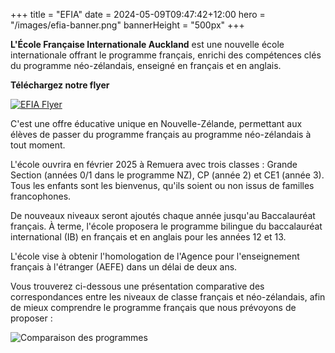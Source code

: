 +++
title = "EFIA"
date = 2024-05-09T09:47:42+12:00
hero = "/images/efia-banner.png"
bannerHeight = "500px"
+++

**L'École Française Internationale Auckland** est une nouvelle école internationale offrant le programme français, enrichi des compétences clés du programme néo-zélandais, enseigné en français et en anglais.

**Téléchargez notre flyer**

[![EFIA Flyer](/images/efia-flyer.png "EFIA Flyer")](/efia-flyer.pdf)

C'est une offre éducative unique en Nouvelle-Zélande, permettant aux élèves de passer du programme français au programme néo-zélandais à tout moment.

L'école ouvrira en février 2025 à Remuera avec trois classes : Grande Section (années 0/1 dans le programme NZ), CP (année 2) et CE1 (année 3). Tous les enfants sont les bienvenus, qu'ils soient ou non issus de familles francophones.

De nouveaux niveaux seront ajoutés chaque année jusqu'au Baccalauréat français. À terme, l'école proposera le programme bilingue du baccalauréat international (IB) en français et en anglais pour les années 12 et 13.

L'école vise à obtenir l'homologation de l'Agence pour l'enseignement français à l'étranger (AEFE) dans un délai de deux ans.

Vous trouverez ci-dessous une présentation comparative des correspondances entre les niveaux de classe français et néo-zélandais, afin de mieux comprendre le programme français que nous prévoyons de proposer :

![Comparaison des programmes](../french-nz-curriculums.png "Comparaison entre les programmes français et néo-zélandais")
